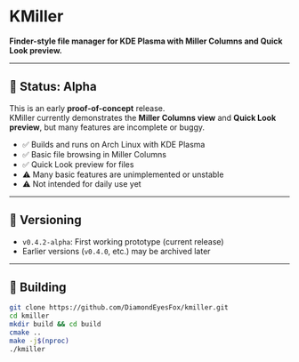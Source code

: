 # KMiller

**Finder-style file manager for KDE Plasma with Miller Columns and Quick Look preview.**

---

## 🚧 Status: Alpha
This is an early **proof-of-concept** release.  
KMiller currently demonstrates the **Miller Columns view** and **Quick Look preview**, but many features are incomplete or buggy.  

- ✅ Builds and runs on Arch Linux with KDE Plasma  
- ✅ Basic file browsing in Miller Columns  
- ✅ Quick Look preview for files  
- ⚠️ Many basic features are unimplemented or unstable  
- ⚠️ Not intended for daily use yet  

---

## 🔖 Versioning
- `v0.4.2-alpha`: First working prototype (current release)  
- Earlier versions (`v0.4.0`, etc.) may be archived later  

---

## 🔧 Building
```bash
git clone https://github.com/DiamondEyesFox/kmiller.git
cd kmiller
mkdir build && cd build
cmake ..
make -j$(nproc)
./kmiller
